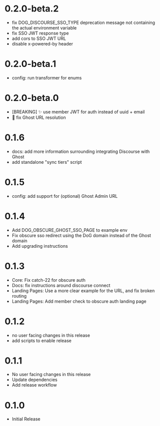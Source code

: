 # 0.2.0-beta.2

 - fix DOG_DISCOURSE_SSO_TYPE deprecation message not containing the actual environment variable
 - fix SSO JWT response type
 - add cors to SSO JWT URL
 - disable x-powered-by header

# 0.2.0-beta.1

 - config: run transformer for enums

# 0.2.0-beta.0

 - [BREAKING] :sparkles: use member JWT for auth instead of uuid + email
 - :bug: fix Ghost URL resolution

# 0.1.6

 - docs: add more information surrounding integrating Discourse with Ghost
 - add standalone "sync tiers" script

# 0.1.5

 - config: add support for (optional) Ghost Admin URL

# 0.1.4

 - Add DOG_OBSCURE_GHOST_SSO_PAGE to example env
 - Fix obscure sso redirect using the DoG domain instead of the Ghost domain
 - Add upgrading instructions

# 0.1.3

 - Core: Fix catch-22 for obscure auth
 - Docs: fix instructions around discourse connect
 - Landing Pages: Use a more clear example for the URL, and fix broken routing
 - Landing Pages: Add member check to obscure auth landing page

# 0.1.2

 - no user facing changes in this release
 - add scripts to enable release

# 0.1.1

 - No user facing changes in this release
 - Update dependencies
 - Add release workflow

# 0.1.0

 - Initial Release

